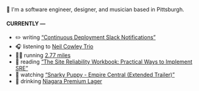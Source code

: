 👋 I'm a software engineer, designer, and musician based in Pittsburgh.

#### CURRENTLY —

* ✏️ writing [“Continuous Deployment Slack Notifications”](https://www.amoscato.com/journal/slack-deploy-notifications/)
* 🎧 listening to [Neil Cowley Trio](https://www.last.fm/music/Neil+Cowley+Trio/_/The+City+and+the+Stars)
* 🏃‍♂️ running [2.77 miles](https://www.strava.com/activities/7837571072)
* 📘 reading [“The Site Reliability Workbook: Practical Ways to Implement SRE”](https://www.goodreads.com/book/show/39687146-the-site-reliability-workbook)
* 🍿 watching [“Snarky Puppy - Empire Central (Extended Trailer)”](https://youtu.be/5mNSmxtWkQM)
* 🍺 drinking [Niagara Premium Lager](https://untappd.com/user/namoscato/checkin/1190322617)
